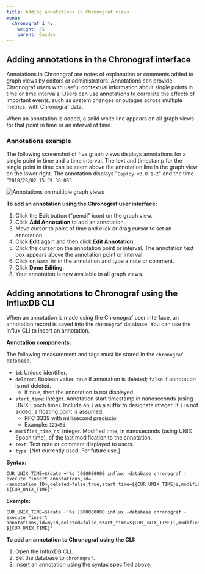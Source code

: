 ```yaml
---
title: Adding annotations in Chronograf views
menu:
  chronograf_1_4:
    weight: 35
    parent: Guides
---
```


## Adding annotations in the Chronograf interface

Annotations in Chronograf are notes of explanation or comments added to graph views by editors or administrators. Annotations can provide Chronograf users with useful contextual information about single points in time or time intervals. Users can use annotations to correlate the effects of important events, such as system changes or outages across multiple metrics, with Chronograf data.

When an annotation is added, a solid white line appears on all graph views for that point in time or an interval of time.

### Annotations example

The following screenshot of five graph views displays annotations for a single point in time and a time interval.
The text and timestamp for the single point in time can be seem above the annotation line in the graph view on the lower right.
The annotation displays "`Deploy v3.8.1-2`" and the time "`2018/28/02 15:59:30:00`".

![Annotations on multiple graph views](/img/chronograf/chrono-annotations-example.png)


**To add an annotation using the Chronograf user interface:**

1. Click the **Edit** button ("pencil" icon) on the graph view.
2. Click **Add Annotation** to add an annotation.
3. Move cursor to point of time and click or drag cursor to set an annotation.
4. Click **Edit** again and then click **Edit Annotation**.
5. Click the cursor on the annotation point or interval. The annotation text box appears above the annotation point or interval.
6. Click on `Name Me` in the annotation and type a note or comment.
7. Click **Done Editing**.
8. Your annotation is now available in all graph views.

## Adding annotations to Chronograf using the InfluxDB CLI

When an annotation is made using the Chronograf user interface, an annotation record is saved into the `chronograf` database. You can use the Influx CLI to insert an annotation.

**Annotation components:**

The following measurement and tags must be stored in the `chronograf` database.

* `id`: Unique identifier.
* `deleted`: Boolean value. `true` if annotation is deleted; `false` if annotation is not deleted.
  - if `true`, then the annotation is not displayed
* `start_time`: Integer. Annotation start timestamp in nanoseconds (using UNIX Epoch time). Include an `i` as a suffix to designate integer. If `i` is not added, a floating point is assumed.
  - RFC 3339 with millisecond preciscio
  - Example: `12345i`
* `modified_time_ns`: Integer. Modified time, in nanoseconds (using UNIX Epoch time), of the last modification to the annotation.
* `text`: Text note or comment displayed to users.
* `type`: [Not currently used. For future use.]

**Syntax:**

```
CUR_UNIX_TIME=$(date +'%s')000000000 influx -database chronograf -execute "insert annotations,id=<annotation_ID>,deleted=false|true,start_time=${CUR_UNIX_TIME}i,modified_time_ns=${CUR_UNIX_TIME}i,text=\"spaces\" ${CUR_UNIX_TIME}"
```

**Example:**

```
CUR_UNIX_TIME=$(date +'%s')000000000 influx -database chronograf -execute "insert annotations,id=myid,deleted=false,start_time=${CUR_UNIX_TIME}i,modified_time_ns=${CUR_UNIX_TIME}i,text=\"spaces\",type=\"mytype\" ${CUR_UNIX_TIME}"
```

**To add an annotation to Chronograf using the CLI:**

1. Open the InfluxDB CLI.
2. Set the database to `chronograf`.
3. Insert an annotation using the syntax specified above.
